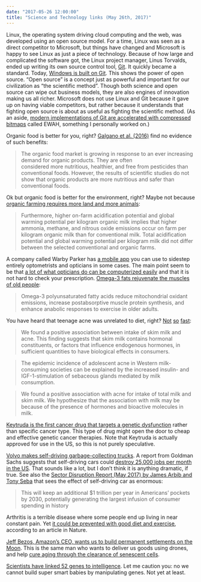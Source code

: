 ```yaml
---
date: "2017-05-26 12:00:00"
title: "Science and Technology links (May 26th, 2017)"
---
```




Linux, the operating system driving cloud computing and the web, was developed using an open source model. For a time, Linux was seen as a direct competitor to Microsoft, but things have changed and Microsoft is happy to see Linux as just a piece of technology. Because of how large and complicated the software got, the Linux project manager, Linus Torvalds, ended up writing its own source control tool, [Git](https://en.wikipedia.org/wiki/Git). It quickly became a standard. Today, [Windows is built on Git](https://www.theregister.co.uk/2017/05/25/windows_is_now_built_on_git/). This shows the power of open source. &ldquo;Open source&rdquo; is a concept just as powerful and important for our civilization as &ldquo;the scientific method&rdquo;. Though both science and open source can wipe out business models, they are also engines of innovation making us all richer. Microsoft does not use Linux and Git because it gave up on having viable competitors, but rather because it understands that fighting open source is about as useful as fighting the scientific method. (As an aside, [modern implementations of Git are accelerated with compressed bitmaps](https://github.com/git/git/tree/master/ewah) called EWAH, something I personally worked on.)

Organic food is better for you, right? [Galgano et al. (2016)](https://www.cogentoa.com/article/10.1080/23311932.2016.1142818.pdf) find no evidence of such benefits:

>  The organic food market is growing in response to an ever increasing demand for organic products. They are often<br/>
considered more nutritious, healthier, and free from pesticides than conventional foods. However, the results of scientific studies do not show that organic products are more nutritious and safer than conventional foods.



Ok but organic food is better for the environment, right? Maybe not because [organic farming requires more land and more animals](http://www.sciencedirect.com/science/article/pii/S0308521X07000819):

> Furthermore, higher on-farm acidification potential and global warming potential per kilogram organic milk implies that higher ammonia, methane, and nitrous oxide emissions occur on farm per kilogram organic milk than for conventional milk. Total acidification potential and global warming potential per kilogram milk did not differ between the selected conventional and organic farms.

A company called Warby Parker has [a mobile app](https://itunes.apple.com/us/app/prescription-check/id1209102842?mt=8) you can use to sidestep entirely optometrists and opticians in some cases. The main point seem to be that [a lot of what opticians do can be computerized easily](https://ca.warbyparker.com/pd/instructions) and that it is not hard to check your prescription.
[Omega-3 fats rejuvenate the muscles of old people](http://www.aging-us.com/article/101210):

> Omega-3 polyunsaturated fatty acids reduce mitochondrial oxidant emissions, increase postabsorptive muscle protein synthesis, and enhance anabolic responses to exercise in older adults.


You have heard that teenage acne was unrelated to diet, right? [Not](http://www.sciencedirect.com/science/article/pii/S0190962207024024) [so](http://onlinelibrary.wiley.com/doi/10.1111/j.1610-0387.2009.07019.x/full) [fast](http://www.sciencedirect.com/science/article/pii/S0190962204021589):

> We found a positive association between intake of skim milk and acne. This finding suggests that skim milk contains hormonal constituents, or factors that influence endogenous hormones, in sufficient quantities to have biological effects in consumers.


> The epidemic incidence of adolescent acne in Western milk-consuming societies can be explained by the increased insulin- and IGF-1-stimulation of sebaceous glands mediated by milk consumption.


> We found a positive association with acne for intake of total milk and skim milk. We hypothesize that the association with milk may be because of the presence of hormones and bioactive molecules in milk.


[Keytruda is the first cancer drug that targets a genetic dysfunction](https://www.technologyreview.com/s/607927/drug-is-first-to-treat-cancer-based-on-genetics-not-location/) rather than specific cancer type. This type of drug might open the door to cheap and effective genetic cancer therapies. Note that Keytruda is actually approved for use in the US, so this is not purely speculative.

[Volvo makes self-driving garbage-collecting trucks](http://www.pcmag.com/news/353778/volvos-self-driving-garbage-truck-wants-your-trash). A report from Goldman Sachs suggests that self-driving cars could [destroy 25,000 jobs per month in the US](http://www.cnbc.com/2017/05/22/goldman-sachs-analysis-of-autonomous-vehicle-job-loss.html). That sounds like a lot, but I don&rsquo;t think it is anything dramatic, if true. See also the [Sector Disruption Report (May 2017) by James Arbib and Tony Seba](https://static1.squarespace.com/static/585c3439be65942f022bbf9b/t/591a2e4be6f2e1c13df930c5/1494888038959/RethinkX+Report_051517.pdf) that sees the effect of self-driving car as enormous:

>  This will keep an additional $1 trillion per year in Americans&rsquo; pockets by 2030, potentially generating the largest infusion of consumer spending in history


Arthritis is a terrible disease where some people end up living in near constant pain. Yet [it could be prevented with good diet and exercise](http://www.nature.com/nrrheum/journal/v13/n5/abs/nrrheum.2017.50.html), according to an article in Nature.

[Jeff Bezos, Amazon&rsquo;s CEO, wants us to build permanent settlements on the Moon](https://www.geekwire.com/2017/jeff-bezos-blue-origin-moon/). This is the same man who wants to deliver us goods using drones, and help [cure aging through the clearance of senescent cells](https://techcrunch.com/2016/10/27/jeff-bezos-mayo-clinic-back-anti-aging-startup-unity-biotechnology-for-116-million/).

[Scientists have linked 52 genes to intelligence](https://mobile.nytimes.com/2017/05/22/science/52-genes-human-intelligence.html). Let me caution you: no we cannot build super smart babies by manipulating genes. Not yet at least.

